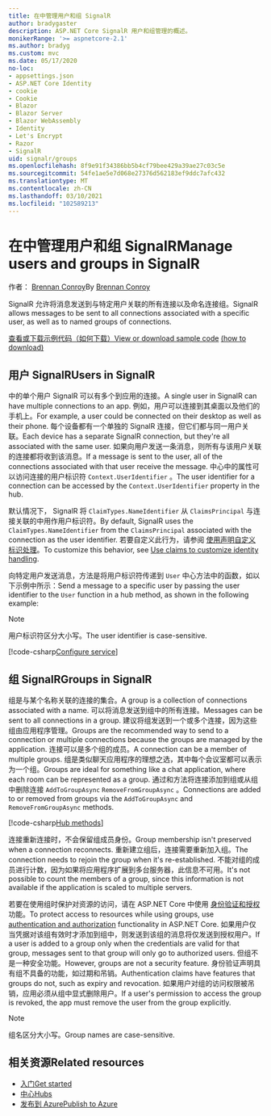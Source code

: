```yaml
---
title: 在中管理用户和组 SignalR
author: bradygaster
description: ASP.NET Core SignalR 用户和组管理的概述。
monikerRange: '>= aspnetcore-2.1'
ms.author: bradyg
ms.custom: mvc
ms.date: 05/17/2020
no-loc:
- appsettings.json
- ASP.NET Core Identity
- cookie
- Cookie
- Blazor
- Blazor Server
- Blazor WebAssembly
- Identity
- Let's Encrypt
- Razor
- SignalR
uid: signalr/groups
ms.openlocfilehash: 8f9e91f34386bb5b4cf79bee429a39ae27c03c5e
ms.sourcegitcommit: 54fe1ae5e7d068e27376d562183ef9ddc7afc432
ms.translationtype: MT
ms.contentlocale: zh-CN
ms.lasthandoff: 03/10/2021
ms.locfileid: "102589213"
---
```

# <a name="manage-users-and-groups-in-signalr"></a><span data-ttu-id="5376f-103">在中管理用户和组 SignalR</span><span class="sxs-lookup"><span data-stu-id="5376f-103">Manage users and groups in SignalR</span></span>

<span data-ttu-id="5376f-104">作者： [Brennan Conroy](https://github.com/BrennanConroy)</span><span class="sxs-lookup"><span data-stu-id="5376f-104">By [Brennan Conroy](https://github.com/BrennanConroy)</span></span>

<span data-ttu-id="5376f-105">SignalR 允许将消息发送到与特定用户关联的所有连接以及命名连接组。</span><span class="sxs-lookup"><span data-stu-id="5376f-105">SignalR allows messages to be sent to all connections associated with a specific user, as well as to named groups of connections.</span></span>

<span data-ttu-id="5376f-106">[查看或下载示例代码](https://github.com/dotnet/AspNetCore.Docs/tree/main/aspnetcore/signalr/groups/sample/)[（如何下载）](xref:index#how-to-download-a-sample)</span><span class="sxs-lookup"><span data-stu-id="5376f-106">[View or download sample code](https://github.com/dotnet/AspNetCore.Docs/tree/main/aspnetcore/signalr/groups/sample/) [(how to download)](xref:index#how-to-download-a-sample)</span></span>

## <a name="users-in-signalr"></a><span data-ttu-id="5376f-107">用户 SignalR</span><span class="sxs-lookup"><span data-stu-id="5376f-107">Users in SignalR</span></span>

<span data-ttu-id="5376f-108">中的单个用户 SignalR 可以有多个到应用的连接。</span><span class="sxs-lookup"><span data-stu-id="5376f-108">A single user in SignalR can have multiple connections to an app.</span></span> <span data-ttu-id="5376f-109">例如，用户可以连接到其桌面以及他们的手机上。</span><span class="sxs-lookup"><span data-stu-id="5376f-109">For example, a user could be connected on their desktop as well as their phone.</span></span> <span data-ttu-id="5376f-110">每个设备都有一个单独的 SignalR 连接，但它们都与同一用户关联。</span><span class="sxs-lookup"><span data-stu-id="5376f-110">Each device has a separate SignalR connection, but they're all associated with the same user.</span></span> <span data-ttu-id="5376f-111">如果向用户发送一条消息，则所有与该用户关联的连接都将收到该消息。</span><span class="sxs-lookup"><span data-stu-id="5376f-111">If a message is sent to the user, all of the connections associated with that user receive the message.</span></span> <span data-ttu-id="5376f-112">中心中的属性可以访问连接的用户标识符 `Context.UserIdentifier` 。</span><span class="sxs-lookup"><span data-stu-id="5376f-112">The user identifier for a connection can be accessed by the `Context.UserIdentifier` property in the hub.</span></span>

<span data-ttu-id="5376f-113">默认情况下， SignalR 将 `ClaimTypes.NameIdentifier` 从 `ClaimsPrincipal` 与连接关联的中用作用户标识符。</span><span class="sxs-lookup"><span data-stu-id="5376f-113">By default, SignalR uses the `ClaimTypes.NameIdentifier` from the `ClaimsPrincipal` associated with the connection as the user identifier.</span></span> <span data-ttu-id="5376f-114">若要自定义此行为，请参阅 [使用声明自定义标识处理](xref:signalr/authn-and-authz#use-claims-to-customize-identity-handling)。</span><span class="sxs-lookup"><span data-stu-id="5376f-114">To customize this behavior, see [Use claims to customize identity handling](xref:signalr/authn-and-authz#use-claims-to-customize-identity-handling).</span></span>

<span data-ttu-id="5376f-115">向特定用户发送消息，方法是将用户标识符传递到 `User` 中心方法中的函数，如以下示例中所示：</span><span class="sxs-lookup"><span data-stu-id="5376f-115">Send a message to a specific user by passing the user identifier to the `User` function in a hub method, as shown in the following example:</span></span>

> [!NOTE]
> <span data-ttu-id="5376f-116">用户标识符区分大小写。</span><span class="sxs-lookup"><span data-stu-id="5376f-116">The user identifier is case-sensitive.</span></span>

[!code-csharp[Configure service](groups/sample/Hubs/ChatHub.cs?range=29-32)]

## <a name="groups-in-signalr"></a><span data-ttu-id="5376f-117">组 SignalR</span><span class="sxs-lookup"><span data-stu-id="5376f-117">Groups in SignalR</span></span>

<span data-ttu-id="5376f-118">组是与某个名称关联的连接的集合。</span><span class="sxs-lookup"><span data-stu-id="5376f-118">A group is a collection of connections associated with a name.</span></span> <span data-ttu-id="5376f-119">可以将消息发送到组中的所有连接。</span><span class="sxs-lookup"><span data-stu-id="5376f-119">Messages can be sent to all connections in a group.</span></span> <span data-ttu-id="5376f-120">建议将组发送到一个或多个连接，因为这些组由应用程序管理。</span><span class="sxs-lookup"><span data-stu-id="5376f-120">Groups are the recommended way to send to a connection or multiple connections because the groups are managed by the application.</span></span> <span data-ttu-id="5376f-121">连接可以是多个组的成员。</span><span class="sxs-lookup"><span data-stu-id="5376f-121">A connection can be a member of multiple groups.</span></span> <span data-ttu-id="5376f-122">组是类似聊天应用程序的理想之选，其中每个会议室都可以表示为一个组。</span><span class="sxs-lookup"><span data-stu-id="5376f-122">Groups are ideal for something like a chat application, where each room can be represented as a group.</span></span> <span data-ttu-id="5376f-123">通过和方法将连接添加到组或从组中删除连接 `AddToGroupAsync` `RemoveFromGroupAsync` 。</span><span class="sxs-lookup"><span data-stu-id="5376f-123">Connections are added to or removed from groups via the `AddToGroupAsync` and `RemoveFromGroupAsync` methods.</span></span>

[!code-csharp[Hub methods](groups/sample/Hubs/ChatHub.cs?range=15-27)]

<span data-ttu-id="5376f-124">连接重新连接时，不会保留组成员身份。</span><span class="sxs-lookup"><span data-stu-id="5376f-124">Group membership isn't preserved when a connection reconnects.</span></span> <span data-ttu-id="5376f-125">重新建立组后，连接需要重新加入组。</span><span class="sxs-lookup"><span data-stu-id="5376f-125">The connection needs to rejoin the group when it's re-established.</span></span> <span data-ttu-id="5376f-126">不能对组的成员进行计数，因为如果将应用程序扩展到多台服务器，此信息不可用。</span><span class="sxs-lookup"><span data-stu-id="5376f-126">It's not possible to count the members of a group, since this information is not available if the application is scaled to multiple servers.</span></span>

<span data-ttu-id="5376f-127">若要在使用组时保护对资源的访问，请在 ASP.NET Core 中使用 [身份验证和授权](xref:signalr/authn-and-authz) 功能。</span><span class="sxs-lookup"><span data-stu-id="5376f-127">To protect access to resources while using groups, use [authentication and authorization](xref:signalr/authn-and-authz) functionality in ASP.NET Core.</span></span> <span data-ttu-id="5376f-128">如果用户仅当凭据对该组有效时才添加到组中，则发送到该组的消息将仅发送到授权用户。</span><span class="sxs-lookup"><span data-stu-id="5376f-128">If a user is added to a group only when the credentials are valid for that group, messages sent to that group will only go to authorized users.</span></span> <span data-ttu-id="5376f-129">但组不是一种安全功能。</span><span class="sxs-lookup"><span data-stu-id="5376f-129">However, groups are not a security feature.</span></span> <span data-ttu-id="5376f-130">身份验证声明具有组不具备的功能，如过期和吊销。</span><span class="sxs-lookup"><span data-stu-id="5376f-130">Authentication claims have features that groups do not, such as expiry and revocation.</span></span> <span data-ttu-id="5376f-131">如果用户对组的访问权限被吊销，应用必须从组中显式删除用户。</span><span class="sxs-lookup"><span data-stu-id="5376f-131">If a user's permission to access the group is revoked, the app must remove the user from the group explicitly.</span></span>

> [!NOTE]
> <span data-ttu-id="5376f-132">组名区分大小写。</span><span class="sxs-lookup"><span data-stu-id="5376f-132">Group names are case-sensitive.</span></span>

## <a name="related-resources"></a><span data-ttu-id="5376f-133">相关资源</span><span class="sxs-lookup"><span data-stu-id="5376f-133">Related resources</span></span>

* [<span data-ttu-id="5376f-134">入门</span><span class="sxs-lookup"><span data-stu-id="5376f-134">Get started</span></span>](xref:tutorials/signalr)
* [<span data-ttu-id="5376f-135">中心</span><span class="sxs-lookup"><span data-stu-id="5376f-135">Hubs</span></span>](xref:signalr/hubs)
* [<span data-ttu-id="5376f-136">发布到 Azure</span><span class="sxs-lookup"><span data-stu-id="5376f-136">Publish to Azure</span></span>](xref:signalr/publish-to-azure-web-app)
